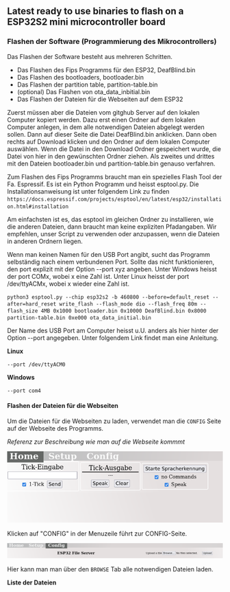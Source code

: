## Latest ready to use binaries to flash on a ESP32S2 mini microcontroller board

### Flashen der Software (Programmierung des Mikrocontrollers)
Das Flashen der Software besteht aus mehreren Schritten.
- Das Flashen des Fips Programms für den ESP32, DeafBlind.bin
- Das Flashen des bootloaders, bootloader.bin
- Das Flashen der partition table, partition-table.bin
- (optional) Das Flashen von ota_data_inbitial.bin 
- Das Flashen der Dateien für die Webseiten auf dem ESP32
 
Zuerst müssen aber die Dateien vom gitghub Server auf den lokalen Computer kopiert werden.
Dazu erst einen Ordner auf dem lokalen Computer anlegen, in dem alle notwendigen Dateien abgelegt werden sollen. 
Dann auf dieser Seite die Datei DeafBlind.bin anklicken. Dann oben rechts auf Download klicken und den Ordner auf dem lokalen Computer auswählen.
Wenn die Datei in den Download Ordner gespeichert wurde, die Datei von hier in den gewünschten Ordner ziehen.
Als zweites und drittes mit den Dateien bootloader.bin und partition-table.bin genauso verfahren. 

Zum Flashen des Fips Programms braucht man ein spezielles Flash Tool der Fa. Espressif. Es ist ein Python Programm und heisst esptool.py.
Die Installationsanweisung ist unter folgendem Link zu finden
`https://docs.espressif.com/projects/esptool/en/latest/esp32/installation.html#installation`

Am einfachsten ist es, das esptool im gleichen Ordner zu installieren, wie die anderen Dateien, dann braucht man keine expliziten Pfadangaben.
Wir empfehlen, unser Script zu verwenden oder anzupassen, wenn die Dateien in anderen Ordnern liegen.

Wenn man keinen Namen für den USB Port angibt, sucht das Programm selbständig nach einem verbundenen Port.
Sollte das nicht funktionieren, den port explizit mit der Option --port xyz angeben. Unter Windows heisst der port COMx, wobei x eine Zahl ist.
Unter Linux heisst der port /dev/ttyACMx, wobei x wieder eine Zahl ist. 

```
python3 esptool.py --chip esp32s2 -b 460800 --before=default_reset --after=hard_reset write_flash --flash_mode dio --flash_freq 80m --flash_size 4MB 0x1000 bootloader.bin 0x10000 DeafBlind.bin 0x8000 partition-table.bin 0xe000 ota_data_initial.bin
```
Der Name des USB Port am Computer heisst u.U. anders als hier hinter der Option --port angegeben. Unter folgendem Link findet man eine Anleitung.

**Linux**
```
--port /dev/ttyACM0
```

**Windows** 
```
--port com4
```
#### Flashen der Dateien für die Webseiten
Um die Dateien für die Webseiten zu laden, verwendet man die `CONFIG` Seite auf der Webseite des Programms.

*Referenz zur Beschreibung wie man auf die Webseite kommmt*

![image home](../assets/fips-home.png)

Klicken auf "CONFIG" in der Menuzeile führt zur CONFIG-Seite.

![image config](../assets/fips-config.png)

Hier kann man man über den `BROWSE` Tab alle notwendigen Dateien laden. 

**Liste der Dateien**
